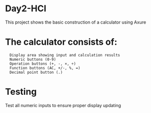 # Day2-HCI

  This project shows the basic construction of a calculator using Axure

# The calculator consists of:

      Display area showing input and calculation results
      Numeric buttons (0-9)
      Operation buttons (+, -, ×, ÷)
      Function buttons (AC, +/-, %, =)
      Decimal point button (.)

# Testing
  Test all numeric inputs to ensure proper display updating
